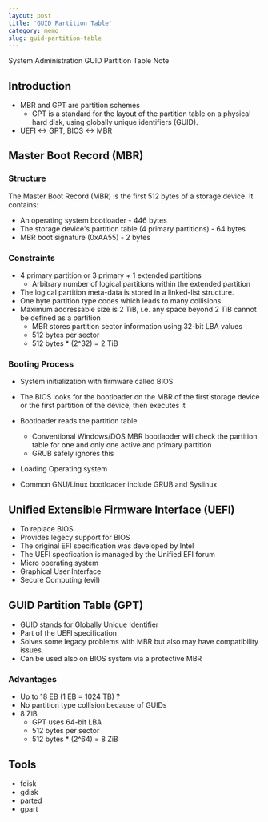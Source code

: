 ```yaml
---
layout: post
title: 'GUID Partition Table'
category: memo
slug: guid-partition-table
---
```

System Administration GUID Partition Table Note

## Introduction

-  MBR and GPT are partition schemes
   -  GPT is a standard for the layout of the partition table on a physical
      hard disk, using globally unique identifiers (GUID).
-  UEFI <-> GPT, BIOS <-> MBR

## Master Boot Record (MBR)

### Structure

The Master Boot Record (MBR) is the first 512 bytes of a storage device. It
contains:

-  An operating system bootloader - 446 bytes
-  The storage device's partition table (4 primary partitions) - 64 bytes
-  MBR boot signature (0xAA55) - 2 bytes

### Constraints

-  4 primary partition or 3 primary + 1 extended partitions
   -  Arbitrary number of logical partitions within the extended partition
-  The logical partition meta-data is stored in a linked-list structure.
-  One byte partition type codes which leads to many collisions
-  Maximum addressable size is 2 TiB, i.e. any space beyond 2 TiB cannot be
   defined as a partition
   -  MBR stores partition sector information using 32-bit LBA values
   -  512 bytes per sector
   -  512 bytes * (2^32) = 2 TiB

### Booting Process

-  System initialization with firmware called BIOS
-  The BIOS looks for the bootloader on the MBR of the first storage device or
   the first partition of the device, then executes it
-  Bootloader reads the partition table
   -  Conventional Windows/DOS MBR bootlaoder will check the partition table
      for one and only one active and primary partition
   -  GRUB safely ignores this
-  Loading Operating system

-  Common GNU/Linux bootloader include GRUB and Syslinux

## Unified Extensible Firmware Interface (UEFI)

-  To replace BIOS
-  Provides legecy support for BIOS
-  The original EFI specification was developed by Intel
-  The UEFI specfication is managed by the Unified EFI forum
-  Micro operating system
-  Graphical User Interface
-  Secure Computing (evil)

## GUID Partition Table (GPT)

-  GUID stands for Globally Unique Identifier
-  Part of the UEFI specification
-  Solves some legacy problems with MBR but also may have compatibility
   issues.
-  Can be used also on BIOS system via a protective MBR

### Advantages

-  Up to 18 EB (1 EB = 1024 TB) ?
-  No partition type collision because of GUIDs
-  8 ZiB
   -  GPT uses 64-bit LBA
   -  512 bytes per sector
   -  512 bytes * (2^64) = 8 ZiB

## Tools

-  fdisk
-  gdisk
-  parted
-  gpart

